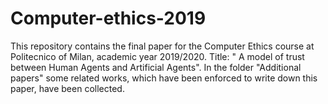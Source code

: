 # Computer-ethics-2019
This repository contains the final paper for the Computer Ethics course at Politecnico of Milan, academic year 2019/2020. Title: " A model of trust between Human Agents and Artificial Agents". In the folder "Additional papers" some related works, which have been enforced to write down this paper, have been collected.
